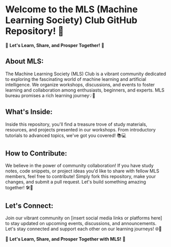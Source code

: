 # Welcome to the MLS (Machine Learning Society) Club GitHub Repository! 🌟

🚀 **Let's Learn, Share, and Prosper Together!** 🚀

## About MLS:
The Machine Learning Society (MLS) Club is a vibrant community dedicated to exploring the fascinating world of machine learning and artificial intelligence. We organize workshops, discussions, and events to foster learning and collaboration among enthusiasts, beginners, and experts.
MLS bureau promises a rich learning journey💡🤖

## What's Inside:
Inside this repository, you'll find a treasure trove of study materials, resources, and projects presented in our workshops. From introductory tutorials to advanced topics, we've got you covered! 📚💻

## How to Contribute:
We believe in the power of community collaboration! If you have study notes, code snippets, or project ideas you'd like to share with fellow MLS members, feel free to contribute! Simply fork this repository, make your changes, and submit a pull request. Let's build something amazing together! 🛠️🤝

## Let's Connect:
Join our vibrant community on [insert social media links or platforms here] to stay updated on upcoming events, discussions, and announcements. Let's stay connected and support each other on our learning journeys! 🌐📲

🌟 **Let's Learn, Share, and Prosper Together with MLS!** 🌟
